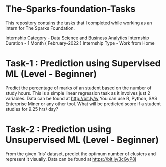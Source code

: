 # The-Sparks-foundation-Tasks
This repository contains the tasks that I completed while working as an intern for The Sparks Foundation.

Internship Category - Data Science and Business Analytics
Internship Duration - 1 Month ( February-2022 )
Internship Type - Work from Home


# Task-1 : Prediction using Supervised ML (Level - Beginner)

Predict the percentage of marks of an student based on the number of study hours.
This is a simple linear regression task as it involves just 2 variables.
Data can be found at http://bit.ly/w
You can use R, Python, SAS Enterprise Miner or any other tool.
What will be predicted score if a student studies for 9.25 hrs/ day?


# Task-2 : Prediction using Unsupervised ML (Level - Beginner)


From the given ‘Iris’ dataset, predict the optimum number of clusters and represent it visually.
Data can be found at https://bit.ly/3cGyP8j